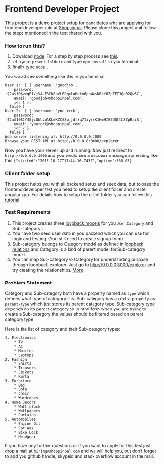 # Frontend Developer Project

This project is a demo project setup for candidates who are applying for frontend developer role at [Shoppinpal](http://shoppinpal.com). Please clone this project and follow the steps mentioned in the test shared with you. 


### How to run this?

1. Download [node](https://nodejs.org/en/). For a step by step process see [this](https://docs.npmjs.com/getting-started/installing-node).
2. `cd <your-proect-folder>` and type `npm install` in you terminal.
3. finally type `node .`

You would see something like this in you terminal
```
User 1:  [ { username: 'goodjob',
    password: '$2a$10$weqPf/jV4.EBCh8bVLB9guloHnfn6ph4AsNRkY6ZpEEZJQe02Qw5C',
    email: 'goodjob@shoppinpal.com',
    id: 1 },
  false ]
User 2:  [ { username: 'you_rock',
    password: '$2a$10$JY4SjcOWLzuAKLwKZCS8o.jdfxq7IiyrcK1HmHIE5DQltL8ZpRaiS',
    email: 'yourock@shoppinpal.com',
    id: 2 },
  false ]
Web server listening at: http://0.0.0.0:3000
Browse your REST API at http://0.0.0.0:3000/explorer
```
Now you have your server up and running. Now just redirect to `http://0.0.0.0:3000` and you would see a success message something like this `{"started":"2016-10-27T17:44:16.743Z","uptime":568.03}`

### Client folder setup

This project helps you with all backend setup and seed data, but to pass the frontend developer test you need to setup
the client folder and create angular app. For details how to setup the client folder you can follew this [tutorial](http://loopback.io/doc/en/lb2/AngularJS-JavaScript-SDK.html)

### Test Requirements

1. This project creates three [loopback models](http://loopback.io/doc/en/lb2/Defining-models.html) for you `User`,`Category` and Sub-category`. 
2. You have two seed user data in you backend which you can use for login and testing. (You still need to create signup form)
3. Sub-category belongs to Category model as defined in [loopback relations](http://loopback.io/doc/en/lb2/Creating-model-relations.html) and Category is a kind of parent model for Sub-category model. 
4. You can map Sub-category to Category for understanding purpose through loopback-explorer. Just go to http://0.0.0.0:3000/explorer and try creating the relationships. [More](http://loopback.io/doc/en/lb2/Use-API-Explorer.html)

### Problem Statement

Category and Sub-category both have a property named as `type` which defines what type of category it is. Sub-category has an extra property as `parent-type` which just stores its parent category type. Sub-category type depends on its parent category so in html form when you are trying to create a Sub-category the values should be filtered based on parent category type.

Here is the list of category and their Sub-category types: 
```
1. Electronics 
	* Tv
	* AC
	* Mobiles
	* Laptops
2. Fashion 
	* Shirts
	* Trousers
	* Jackets
	* Kurta
3. Furniture 
	* Bed
	* Sofa
	* Chair
	* Wardrobes
4. Home Decors 
	* Wall clock
	* Wallpapers
	* Curtains
5. Automobiles 
	* Engine Oil
	* Car Wax
	* Bike Lock
	* Headgear

```

If you have any further questions or if you want to apply for this test just drop a mail at `hiring@shoppinpal.com` and we will help you, but don't forget to add you github handle, skypeId and stack overflow account in the mail. 





